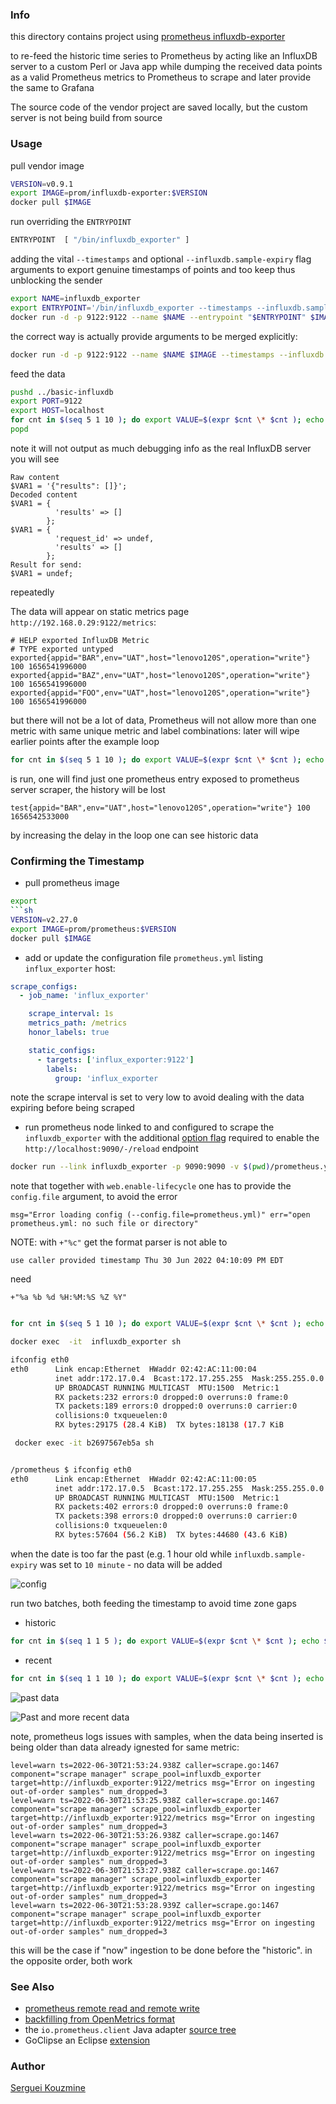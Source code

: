 ### Info

this directory contains project using [prometheus influxdb-exporter](https://github.com/prometheus/influxdb_exporter)

to re-feed the historic time series to Prometheus by acting like an InfluxDB server to a custom Perl or Java app
while dumping the received data points as a valid Prometheus  metrics to Prometheus to scrape and later provide the same to Grafana

The  source code of the vendor project are saved locally, but the custom server is not  being build from source

### Usage
pull vendor image
```sh
VERSION=v0.9.1
export IMAGE=prom/influxdb-exporter:$VERSION
docker pull $IMAGE 
```

run overriding the `ENTRYPOINT`
```sh
ENTRYPOINT  [ "/bin/influxdb_exporter" ]
```
adding the vital `--timestamps` and optional `--influxdb.sample-expiry` flag arguments to export genuine timestamps of points and too keep thus unblocking the sender 
```sh
export NAME=influxdb_exporter
export ENTRYPOINT='/bin/influxdb_exporter --timestamps --influxdb.sample-expiry 10m'
docker run -d -p 9122:9122 --name $NAME --entrypoint "$ENTRYPOINT" $IMAGE  
```

the correct way is actually provide arguments to be merged explicitly:

```sh
docker run -d -p 9122:9122 --name $NAME $IMAGE --timestamps --influxdb.sample-expiry 10m
```
feed the data
```sh
pushd ../basic-influxdb
export PORT=9122
export HOST=localhost
for cnt in $(seq 5 1 10 ); do export VALUE=$(expr $cnt \* $cnt ); echo $VALUE ; sleep 1 ; perl -I . ingest-alpine.pl -timestamp "$(date)" -value $VALUE -debug --port $PORT --host $HOST -precision ns -measurement test; done
popd
```
note it will not output as much debugging info as the real InfluxDB server
you will see
```text
Raw content
$VAR1 = '{"results": []}';
Decoded content
$VAR1 = {
          'results' => []
        };
$VAR1 = {
          'request_id' => undef,
          'results' => []
        };
Result for send:
$VAR1 = undef;
```
repeatedly

The data will appear on static metrics page `http://192.168.0.29:9122/metrics`:
```text
# HELP exported InfluxDB Metric
# TYPE exported untyped
exported{appid="BAR",env="UAT",host="lenovo120S",operation="write"} 100 1656541996000
exported{appid="BAZ",env="UAT",host="lenovo120S",operation="write"} 100 1656541996000
exported{appid="FOO",env="UAT",host="lenovo120S",operation="write"} 100 1656541996000
```
but there will not be a lot of data,
Prometheus will not allow more than one metric with same unique metric and label combinations:
later will wipe earlier points
after the example loop
```sh
for cnt in $(seq 5 1 10 ); do export VALUE=$(expr $cnt \* $cnt ); echo $VALUE ; sleep 1 ; POINT_DATE=$(date); POINT_DATE=$(date +"%c" -d "${POINT_DATE} - 1 hour") ; perl -I . ingest.pl -timestamp "${POINT_DATE}" -value $VALUE -debug --port $PORT --host $HOST -precision ns -measurement test; done
```
is run, one will find just one prometheus entry exposed to prometheus server scraper, the history will be lost

```text
test{appid="BAR",env="UAT",host="lenovo120S",operation="write"} 100 1656542533000
```

by increasing the delay in the loop one can see historic data

### Confirming the Timestamp

* pull prometheus image
```sh
export 
```sh
VERSION=v2.27.0
export IMAGE=prom/prometheus:$VERSION
docker pull $IMAGE
```
* add or update the configuration file `prometheus.yml` listing `influx_exporter` host:
```yaml
scrape_configs:
  - job_name: 'influx_exporter'

    scrape_interval: 1s
    metrics_path: /metrics
    honor_labels: true

    static_configs:
      - targets: ['influx_exporter:9122']
        labels:
          group: 'influx_exporter
```
note  the scrape interval is set to very low to avoid dealing with the data expiring before being scraped
* run prometheus node linked to and configured to scrape the `influxdb_exporter` 
with the additional [option flag](https://www.robustperception.io/reloading-prometheus-configuration)
required to enable the `http://localhost:9090/-/reload` endpoint
```sh
docker run --link influxdb_exporter -p 9090:9090 -v $(pwd)/prometheus.yml:/etc/prometheus/prometheus.yml $IMAGE --web.enable-lifecycle --config.file=/etc/prometheus/prometheus.yml
```
note that together with `web.enable-lifecycle` one has to provide the `config.file` argument, to avoid the error
```text
msg="Error loading config (--config.file=prometheus.yml)" err="open prometheus.yml: no such file or directory"
```
NOTE: with `+"%c"` get the format parser is not able to 
```text
use caller provided timestamp Thu 30 Jun 2022 04:10:09 PM EDT
```

need
```text
+"%a %b %d %H:%M:%S %Z %Y"
```
```sh

for cnt in $(seq 5 1 10 ); do export VALUE=$(expr $cnt \* $cnt ); echo $VALUE ; sleep 1 ; POINT_DATE=$(date); POINT_DATE=$(date +"%a %b %d %H:%M:%S %Z %Y" -d "${POINT_DATE} - 5 minute") ; perl -I . ingest.pl -timestamp "${POINT_DATE}" -value $VALUE -debug --port $PORT --host $HOST -precision ns -measurement test; done
```

```sh
docker exec  -it  influxdb_exporter sh
```
```sh
ifconfig eth0
eth0      Link encap:Ethernet  HWaddr 02:42:AC:11:00:04
          inet addr:172.17.0.4  Bcast:172.17.255.255  Mask:255.255.0.0
          UP BROADCAST RUNNING MULTICAST  MTU:1500  Metric:1
          RX packets:232 errors:0 dropped:0 overruns:0 frame:0
          TX packets:189 errors:0 dropped:0 overruns:0 carrier:0
          collisions:0 txqueuelen:0
          RX bytes:29175 (28.4 KiB)  TX bytes:18138 (17.7 KiB
```

```sh
 docker exec -it b2697567eb5a sh
```
```sh

/prometheus $ ifconfig eth0
eth0      Link encap:Ethernet  HWaddr 02:42:AC:11:00:05
          inet addr:172.17.0.5  Bcast:172.17.255.255  Mask:255.255.0.0
          UP BROADCAST RUNNING MULTICAST  MTU:1500  Metric:1
          RX packets:402 errors:0 dropped:0 overruns:0 frame:0
          TX packets:398 errors:0 dropped:0 overruns:0 carrier:0
          collisions:0 txqueuelen:0
          RX bytes:57604 (56.2 KiB)  TX bytes:44680 (43.6 KiB)

```

when the date is too far  the past (e.g. 1 hour old while `influxdb.sample-expiry` was set to `10 minute` - no data will be added


![config](https://github.com/sergueik/springboot_study/blob/master/basic-influxdb-exporter/screenshots/capture-targets.png)

run two batches, both feeding the timestamp to avoid time zone gaps
* historic
```sh
for cnt in $(seq 1 1 5 ); do export VALUE=$(expr $cnt \* $cnt ); echo $VALUE ; sleep 1 ; POINT_DATE=$(date); POINT_DATE=$(date +"%a %b %d %H:%M:%S %Z %Y" -d "${POINT_DATE} - 3 minute") ; perl -I . ingest.pl -timestamp "${POINT_DATE}" -value $VALUE -debug --port $PORT --host $HOST -precision ns -measurement test; done
```
* recent
```sh
for cnt in $(seq 1 1 10 ); do export VALUE=$(expr $cnt \* $cnt ); echo $VALUE ; sleep 5; POINT_DATE=$(date); POINT_DATE=$(date +"%a %b %d %H:%M:%S %Z %Y" -d "${POINT_DATE}") ; perl -I . ingest.pl -timestamp "${POINT_DATE}" -value $VALUE -debug --port $PORT --host $HOST -precision ns -measurement test; done
```

![past data](https://github.com/sergueik/springboot_study/blob/master/basic-influxdb-exporter/screenshots/capture_successful_ingested_past_points.png)


![Past and more recent data](https://github.com/sergueik/springboot_study/blob/master/basic-influxdb-exporter/screenshots/capture_successful_ingested_past_then_current_points.png)

note, prometheus logs issues with samples, when the data being inserted is being older than data already ignested for same metric:
```text
level=warn ts=2022-06-30T21:53:24.938Z caller=scrape.go:1467 component="scrape manager" scrape_pool=influxdb_exporter target=http://influxdb_exporter:9122/metrics msg="Error on ingesting out-of-order samples" num_dropped=3
level=warn ts=2022-06-30T21:53:25.938Z caller=scrape.go:1467 component="scrape manager" scrape_pool=influxdb_exporter target=http://influxdb_exporter:9122/metrics msg="Error on ingesting out-of-order samples" num_dropped=3
level=warn ts=2022-06-30T21:53:26.938Z caller=scrape.go:1467 component="scrape manager" scrape_pool=influxdb_exporter target=http://influxdb_exporter:9122/metrics msg="Error on ingesting out-of-order samples" num_dropped=3
level=warn ts=2022-06-30T21:53:27.938Z caller=scrape.go:1467 component="scrape manager" scrape_pool=influxdb_exporter target=http://influxdb_exporter:9122/metrics msg="Error on ingesting out-of-order samples" num_dropped=3
level=warn ts=2022-06-30T21:53:28.939Z caller=scrape.go:1467 component="scrape manager" scrape_pool=influxdb_exporter target=http://influxdb_exporter:9122/metrics msg="Error on ingesting out-of-order samples" num_dropped=3
```

this will be the case if "now" ingestion  to be done before the "historic".
in the opposite order, both work

### See Also

  * [prometheus remote read and remote write](https://prometheus.io/docs/operating/integrations/)
  * [backfilling from OpenMetrics format](https://prometheus.io/docs/prometheus/latest/storage/#backfilling-from-openmetrics-format)
  * the `io.prometheus.client` Java adapter [source tree](https://github.com/prometheus/client_java#gauge)
  * GoClipse an Eclipse [extension](https://marketplace.eclipse.org/content/goclipse)
### Author
[Serguei Kouzmine](kouzmine_serguei@yahoo.com)

